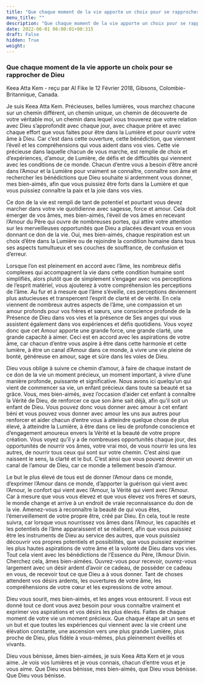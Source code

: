 ```yaml
---
title: "Que chaque moment de la vie apporte un choix pour se rapprocher de Dieu"
menu_title: ""
description: "Que chaque moment de la vie apporte un choix pour se rapprocher de Dieu"
date: 2022-06-01 06:00:01+00:315
draft: False
hidden: True
weight:
---
```

### Que chaque moment de la vie apporte un choix pour se rapprocher de Dieu

Keea Atta Kem - reçu par Al Fike le 12 Février 2018, Gibsons, Colombie-Britannique, Canada.

Je suis Keea Atta Kem. Précieuses, belles lumières, vous marchez chacune sur un chemin différent, un chemin unique, un chemin de découverte de votre véritable moi, un chemin dans lequel vous trouverez que votre relation avec Dieu s’approfondit avec chaque jour, avec chaque prière et avec chaque effort que vous faites pour être dans la Lumière et pour ouvrir votre âme à Dieu. Car c’est dans cette ouverture, cette bénédiction, que viennent l’éveil et les compréhensions qui vous aident dans vos vies. Cette vie précieuse dans laquelle chacun de vous marche, est remplie de choix et d’expériences, d’amour, de Lumière, de défis et de difficultés qui viennent avec les conditions de ce monde. Chacun d’entre vous a besoin d’être ancré dans l’Amour et la Lumière pour vraiment se connaître, connaître son âme et rechercher les bénédictions que Dieu souhaite si ardemment vous donner, mes bien-aimés, afin que vous puissiez être forts dans la Lumière et que vous puissiez connaître la paix et la joie dans vos vies.

Ce don de la vie est rempli de tant de potentiel et pourtant vous devez marcher dans votre vie quotidienne avec sagesse, force et amour. Cela doit émerger de vos âmes, mes bien-aimés, l’éveil de vos âmes en recevant l’Amour du Père qui ouvre de nombreuses portes, qui attire votre attention sur les merveilleuses opportunités que Dieu a placées devant vous en vous donnant ce don de la vie. Oui, mes bien-aimés, chaque respiration est un choix d’être dans la Lumière ou de rejoindre la condition humaine dans tous ses aspects tumultueux et ses couches de souffrance, de confusion et d’erreur.

Lorsque l’on est pleinement en accord avec l’âme, les nombreux défis complexes qui accompagnent la vie dans cette condition humaine sont simplifiés, alors plutôt que de simplement s’engager avec vos perceptions de l’esprit matériel, vous ajouterez à votre compréhension les perceptions de l’âme. Au fur et à mesure que l’âme s’éveille, ces perceptions deviennent plus astucieuses et transpercent l’esprit de clarté et de vérité. En cela viennent de nombreux autres aspects de l’âme, une compassion et un amour profonds pour vos frères et sœurs, une conscience profonde de la Présence de Dieu dans vos vies et la présence de Ses anges qui vous assistent également dans vos expériences et défis quotidiens. Vous voyez donc que cet Amour apporte une grande force, une grande clarté, une grande capacité à aimer. Ceci est en accord avec les aspirations de votre âme, car chacun d’entre vous aspire à être dans cette harmonie et cette lumière, à être un canal d’Amour dans ce monde, à vivre une vie pleine de bonté, généreuse en amour, sage et sûre dans les voies de Dieu.

Dieu vous oblige à suivre ce chemin d’amour, à faire de chaque instant de ce don de la vie un moment précieux, un moment important, à vivre d’une manière profonde, puissante et significative. Nous avons ici quelqu’un qui vient de commencer sa vie, un enfant précieux dans toute sa beauté et sa grâce. Vous, mes bien-aimés, avez l’occasion d’aider cet enfant à connaître la Vérité de Dieu, de renforcer ce que son âme sait déjà, afin qu’il soit un enfant de Dieu. Vous pouvez donc vous donner avec amour à cet enfant béni et vous pouvez vous donner avec amour les uns aux autres pour renforcer et aider chacun d’entre vous à atteindre quelque chose de plus élevé, à atteindre la Lumière, à être dans ce lieu de profonde conscience et d’engagement amoureux envers la Vérité et la beauté de votre propre création. Vous voyez qu’il y a de nombreuses opportunités chaque jour, des opportunités de nourrir vos âmes, votre vrai moi, de vous nourrir les uns les autres, de nourrir tous ceux qui sont sur votre chemin. C’est ainsi que naissent le sens, la clarté et le but. C’est ainsi que vous pouvez devenir un canal de l’amour de Dieu, car ce monde a tellement besoin d’amour.

Le but le plus élevé de tous est de donner l’Amour dans ce monde, d’exprimer l’Amour dans ce monde, d’apporter la guérison qui vient avec l’Amour, le confort qui vient avec l’Amour, la Vérité qui vient avec l’Amour. Car à mesure que vous vous élevez et que vous élevez vos frères et sœurs, le monde change et arrive à un endroit de vraie reconnaissance du don de la vie. Amenez-vous à reconnaître la beauté de qui vous êtes, l’émerveillement de votre propre être, créé par Dieu. En cela, tout le reste suivra, car lorsque vous nourrissez vos âmes dans l’Amour, les capacités et les potentiels de l’âme apparaissent et se réalisent, afin que vous puissiez être les instruments de Dieu au service des autres, que vous puissiez découvrir vos propres potentiels et possibilités, que vous puissiez exprimer les plus hautes aspirations de votre âme et la volonté de Dieu dans vos vies. Tout cela vient avec les bénédictions de l’Essence du Père, l’Amour Divin. Cherchez cela, âmes bien-aimées. Ouvrez-vous pour recevoir, ouvrez-vous largement avec un désir ardent d’avoir ce cadeau, de posséder ce cadeau en vous, de recevoir tout ce que Dieu a à vous donner. Tant de choses attendent vos désirs ardents, les ouvertures de votre âme, les compréhensions de votre cœur et les expressions de votre amour.

Dieu vous sourit, mes bien-aimés, et les anges vous entourent. Il vous est donné tout ce dont vous avez besoin pour vous connaître vraiment et exprimer vos aspirations et vos désirs les plus élevés. Faites de chaque moment de votre vie un moment précieux. Que chaque étape ait un sens et un but et que toutes les expériences qui viennent avec la vie créent une élévation constante, une ascension vers une plus grande Lumière, plus proche de Dieu, plus fidèle à vous-mêmes, plus pleinement éveillés et vivants.

Dieu vous bénisse, âmes bien-aimées, je suis Keea Atta Kem et je vous aime. Je vois vos lumières et je vous connais, chacun d’entre vous et je vous aime. Que Dieu vous bénisse, mes bien-aimés, que Dieu vous bénisse. Que Dieu vous bénisse.
